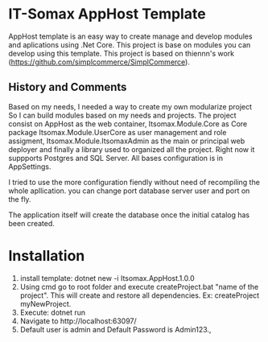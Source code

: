 # IT-Somax AppHost Template

AppHost template is an easy way to create manage and develop modules and aplications using .Net Core. This project is base on modules you can develop using this template. This project is based on thiennn's work (https://github.com/simplcommerce/SimplCommerce).

## History and Comments

Based on my needs, I needed a way to create my own modularize project So I can build modules based on my needs and projects. The project consist on AppHost as the web container, Itsomax.Module.Core as Core package Itsomax.Module.UserCore as user management and role assigment, Itsomax.Module.ItsomaxAdmin as the main or principal web deployer and finally a library used to organized all the project. Right now it suppports Postgres and SQL Server. All bases configuration is in AppSettings.

I tried to use the more configuration fiendly without need of recompiling the whole apllication. you can change port database server user and port on the fly.

The application itself will create the database once the initial catalog has been created.

# Installation

1. install template: dotnet new -i Itsomax.AppHost.1.0.0
2. Using cmd go to root folder and execute createProject.bat "name of the project". This will create and restore all dependencies. Ex: createProject myNewProject.
3. Execute: dotnet run
4. Navigate to http://localhost:63097/
5. Default user is admin and Default Password is Admin123.,